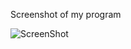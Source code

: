 Screenshot of my program 

![ScreenShot](https://github.com/nannastoerup/Mini_ex/blob/master/mini_ex4/mini_ex4%20-%20screenshot.png)
